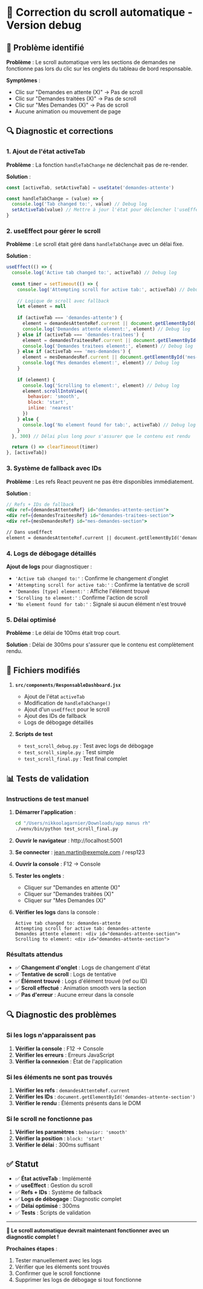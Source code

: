 # 🔧 Correction du scroll automatique - Version debug

## 🐛 Problème identifié

**Problème** : Le scroll automatique vers les sections de demandes ne fonctionne pas lors du clic sur les onglets du tableau de bord responsable.

**Symptômes** :
- Clic sur "Demandes en attente (X)" → Pas de scroll
- Clic sur "Demandes traitées (X)" → Pas de scroll  
- Clic sur "Mes Demandes (X)" → Pas de scroll
- Aucune animation ou mouvement de page

## 🔍 Diagnostic et corrections

### 1. **Ajout de l'état activeTab**

**Problème** : La fonction `handleTabChange` ne déclenchait pas de re-render.

**Solution** :
```jsx
const [activeTab, setActiveTab] = useState('demandes-attente')

const handleTabChange = (value) => {
  console.log('Tab changed to:', value) // Debug log
  setActiveTab(value) // Mettre à jour l'état pour déclencher l'useEffect
}
```

### 2. **useEffect pour gérer le scroll**

**Problème** : Le scroll était géré dans `handleTabChange` avec un délai fixe.

**Solution** :
```jsx
useEffect(() => {
  console.log('Active tab changed to:', activeTab) // Debug log
  
  const timer = setTimeout(() => {
    console.log('Attempting scroll for active tab:', activeTab) // Debug log
    
    // Logique de scroll avec fallback
    let element = null
    
    if (activeTab === 'demandes-attente') {
      element = demandesAttenteRef.current || document.getElementById('demandes-attente-section')
      console.log('Demandes attente element:', element) // Debug log
    } else if (activeTab === 'demandes-traitees') {
      element = demandesTraiteesRef.current || document.getElementById('demandes-traitees-section')
      console.log('Demandes traitees element:', element) // Debug log
    } else if (activeTab === 'mes-demandes') {
      element = mesDemandesRef.current || document.getElementById('mes-demandes-section')
      console.log('Mes demandes element:', element) // Debug log
    }
    
    if (element) {
      console.log('Scrolling to element:', element) // Debug log
      element.scrollIntoView({ 
        behavior: 'smooth', 
        block: 'start',
        inline: 'nearest'
      })
    } else {
      console.log('No element found for tab:', activeTab) // Debug log
    }
  }, 300) // Délai plus long pour s'assurer que le contenu est rendu

  return () => clearTimeout(timer)
}, [activeTab])
```

### 3. **Système de fallback avec IDs**

**Problème** : Les refs React peuvent ne pas être disponibles immédiatement.

**Solution** :
```jsx
// Refs + IDs de fallback
<div ref={demandesAttenteRef} id="demandes-attente-section">
<div ref={demandesTraiteesRef} id="demandes-traitees-section">
<div ref={mesDemandesRef} id="mes-demandes-section">

// Dans useEffect
element = demandesAttenteRef.current || document.getElementById('demandes-attente-section')
```

### 4. **Logs de débogage détaillés**

**Ajout de logs** pour diagnostiquer :
- `'Active tab changed to:'` : Confirme le changement d'onglet
- `'Attempting scroll for active tab:'` : Confirme la tentative de scroll
- `'Demandes [type] element:'` : Affiche l'élément trouvé
- `'Scrolling to element:'` : Confirme l'action de scroll
- `'No element found for tab:'` : Signale si aucun élément n'est trouvé

### 5. **Délai optimisé**

**Problème** : Le délai de 100ms était trop court.

**Solution** : Délai de 300ms pour s'assurer que le contenu est complètement rendu.

## 🔧 Fichiers modifiés

1. **`src/components/ResponsableDashboard.jsx`**
   - Ajout de l'état `activeTab`
   - Modification de `handleTabChange()`
   - Ajout d'un `useEffect` pour le scroll
   - Ajout des IDs de fallback
   - Logs de débogage détaillés

2. **Scripts de test**
   - `test_scroll_debug.py` : Test avec logs de débogage
   - `test_scroll_simple.py` : Test simple
   - `test_scroll_final.py` : Test final complet

## 📊 Tests de validation

### **Instructions de test manuel**

1. **Démarrer l'application** :
   ```bash
   cd "/Users/nikkoolagarnier/Downloads/app manus rh"
   ./venv/bin/python test_scroll_final.py
   ```

2. **Ouvrir le navigateur** : http://localhost:5001

3. **Se connecter** : jean.martin@exemple.com / resp123

4. **Ouvrir la console** : F12 → Console

5. **Tester les onglets** :
   - Cliquer sur "Demandes en attente (X)"
   - Cliquer sur "Demandes traitées (X)"
   - Cliquer sur "Mes Demandes (X)"

6. **Vérifier les logs** dans la console :
   ```
   Active tab changed to: demandes-attente
   Attempting scroll for active tab: demandes-attente
   Demandes attente element: <div id="demandes-attente-section">
   Scrolling to element: <div id="demandes-attente-section">
   ```

### **Résultats attendus**

- ✅ **Changement d'onglet** : Logs de changement d'état
- ✅ **Tentative de scroll** : Logs de tentative
- ✅ **Élément trouvé** : Logs d'élément trouvé (ref ou ID)
- ✅ **Scroll effectué** : Animation smooth vers la section
- ✅ **Pas d'erreur** : Aucune erreur dans la console

## 🔍 Diagnostic des problèmes

### **Si les logs n'apparaissent pas**

1. **Vérifier la console** : F12 → Console
2. **Vérifier les erreurs** : Erreurs JavaScript
3. **Vérifier la connexion** : État de l'application

### **Si les éléments ne sont pas trouvés**

1. **Vérifier les refs** : `demandesAttenteRef.current`
2. **Vérifier les IDs** : `document.getElementById('demandes-attente-section')`
3. **Vérifier le rendu** : Éléments présents dans le DOM

### **Si le scroll ne fonctionne pas**

1. **Vérifier les paramètres** : `behavior: 'smooth'`
2. **Vérifier la position** : `block: 'start'`
3. **Vérifier le délai** : 300ms suffisant

## ✅ Statut

- ✅ **État activeTab** : Implémenté
- ✅ **useEffect** : Gestion du scroll
- ✅ **Refs + IDs** : Système de fallback
- ✅ **Logs de débogage** : Diagnostic complet
- ✅ **Délai optimisé** : 300ms
- ✅ **Tests** : Scripts de validation

---

**🎯 Le scroll automatique devrait maintenant fonctionner avec un diagnostic complet !**

**Prochaines étapes** :
1. Tester manuellement avec les logs
2. Vérifier que les éléments sont trouvés
3. Confirmer que le scroll fonctionne
4. Supprimer les logs de débogage si tout fonctionne

